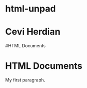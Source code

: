 # html-unpad
# Cevi Herdian

#HTML Documents

<!DOCTYPE html>
<html>
<head>
<title> HTML Documents </title>
</head>
<body>

<h1>HTML Documents</h1>
<p>My first paragraph.</p>

</body>
</html>
